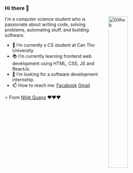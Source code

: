 ### Hi there 👋

<img width="35%" align="right" alt="Github" src="https://user-images.githubusercontent.com/48678280/88862734-4903af80-d201-11ea-968b-9c939d88a37c.gif" />

I'm a computer science student who is passionate about writing code, solving problems, automating stuff, and building software.

- 🔭 I’m currently a CS student at Can Tho University
- 📚 I’m currently learning frontend web development using HTML, CSS, JS and ReactJs.
- 👯 I’m looking for a software development internship. 
- 📫 How to reach me: [Facabook](https://www.facebook.com/quangcutequadiha) [Gmail](mailto:shnquang02@gmail.com)

⭐️ From [Nhật Quang](https://github.com/nhatquang140302) ❤️❤️❤️
